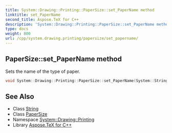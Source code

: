 ```yaml
---
title: System::Drawing::Printing::PaperSize::set_PaperName method
linktitle: set_PaperName
second_title: Aspose.TeX for C++
description: 'System::Drawing::Printing::PaperSize::set_PaperName method. Sets the name of the type of paper in C++.'
type: docs
weight: 800
url: /cpp/system.drawing.printing/papersize/set_papername/
---
```

## PaperSize::set_PaperName method


Sets the name of the type of paper.

```cpp
void System::Drawing::Printing::PaperSize::set_PaperName(System::String value)
```


## See Also

* Class [String](../../../system/string/)
* Class [PaperSize](../)
* Namespace [System::Drawing::Printing](../../)
* Library [Aspose.TeX for C++](../../../)
